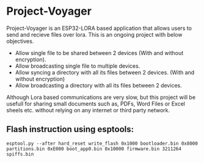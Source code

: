 # Project-Voyager
Project-Voyager is an ESP32-LORA based application that allows users to send and recieve files over lora.
This is an ongoing project with below objectives.
- Allow single file to be shared between 2 devices (With and without encryption).
- Allow broadcasting single file to multiple devices.
- Allow syncing a directory with all its files between 2 devices. (With and without encryption)
- Allow broadcasting a directory with all its files between 2 devices.

Although Lora based communications are very slow, but this project will be usefull for sharing small documents such as,
PDFs, Word Files or Excel sheels etc. without relying on any internet or third party network.

## Flash instruction using esptools:
```
esptool.py --after hard_reset write_flash 0x1000 bootloader.bin 0x8000 partitions.bin 0xE000 boot_app0.bin 0x10000 firmware.bin 3211264 spiffs.bin
```